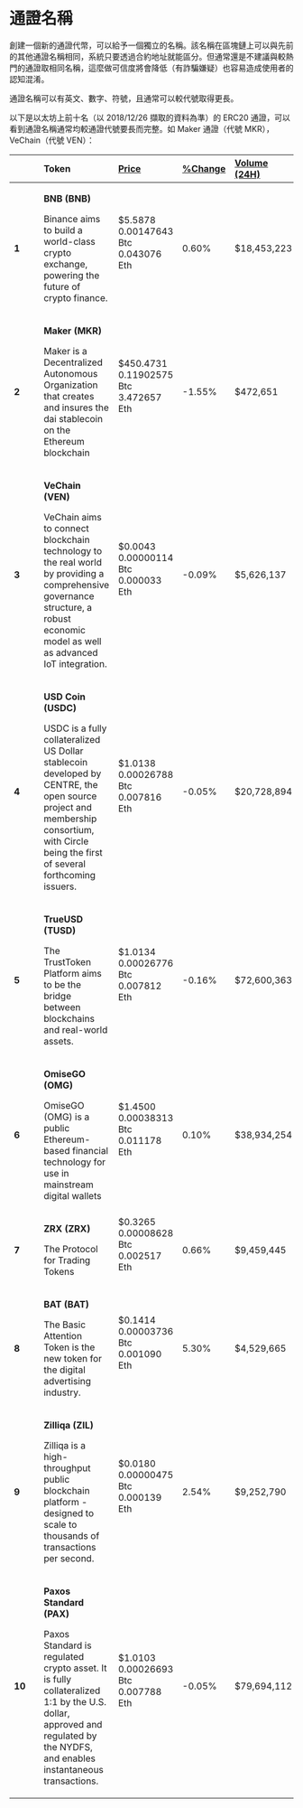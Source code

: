 # 通證名稱

創建一個新的通證代幣，可以給予一個獨立的名稱。該名稱在區塊鏈上可以與先前的其他通證名稱相同，系統只要透過合約地址就能區分。但通常還是不建議與較熱門的通證取相同名稱，這麼做可信度將會降低（有詐騙嫌疑）也容易造成使用者的認知混淆。

通證名稱可以有英文、數字、符號，且通常可以較代號取得更長。

以下是以太坊上前十名（以 2018/12/26 擷取的資料為準）的 ERC20 通證，可以看到通證名稱通常均較通證代號要長而完整。如 Maker 通證（代號 MKR），VeChain（代號 VEN）：



<table>
  <thead>
    <tr>
      <th style="text-align:left">
        <br />
      </th>
      <th style="text-align:left"></th>
      <th style="text-align:left">Token</th>
      <th style="text-align:left"><a href="https://etherscan.io/tokens?sort=price_usd&amp;order=desc">Price</a>
      </th>
      <th style="text-align:left"><a href="https://etherscan.io/tokens?sort=percent_change_24h&amp;order=desc">%Change</a>
      </th>
      <th style="text-align:left"><a href="https://etherscan.io/tokens?sort=24h_volume_usd&amp;order=desc">Volume (24H)</a>
      </th>
      <th style="text-align:left"> <a href="https://etherscan.io/tokens?sort=marketcap&amp;order=asc">Market Cap</a>
      </th>
    </tr>
  </thead>
  <tbody>
    <tr>
      <td style="text-align:left"><b> 1</b>
      </td>
      <td style="text-align:left"><a href="https://etherscan.io/token/0xB8c77482e45F1F44dE1745F52C74426C631bDD52"><img src="https://etherscan.io/token/images/binance_28.png" alt/></a>
      </td>
      <td style="text-align:left">
        <p><b>BNB (BNB)</b>
        </p>
        <p>Binance aims to build a world-class crypto exchange, powering the future
          of crypto finance.</p>
      </td>
      <td style="text-align:left">$5.5878
        <br />0.00147643 Btc
        <br />0.043076 Eth
        <br />
        <br />
      </td>
      <td style="text-align:left">0.60%</td>
      <td style="text-align:left">$18,453,223</td>
      <td style="text-align:left">$730,882,229</td>
    </tr>
    <tr>
      <td style="text-align:left"><b> 2</b>
      </td>
      <td style="text-align:left"><a href="https://etherscan.io/token/0x9f8f72aa9304c8b593d555f12ef6589cc3a579a2"><img src="https://etherscan.io/token/images/mkr-etherscan-35.png" alt/></a>
      </td>
      <td style="text-align:left">
        <p><b>Maker (MKR)</b>
        </p>
        <p>Maker is a Decentralized Autonomous Organization that creates and insures
          the dai stablecoin on the Ethereum blockchain</p>
      </td>
      <td style="text-align:left">$450.4731
        <br />0.11902575 Btc
        <br />3.472657 Eth
        <br />
        <br />
      </td>
      <td style="text-align:left">-1.55%</td>
      <td style="text-align:left">$472,651</td>
      <td style="text-align:left">$328,046,990</td>
    </tr>
    <tr>
      <td style="text-align:left"><b> 3</b>
      </td>
      <td style="text-align:left"><a href="https://etherscan.io/token/0xd850942ef8811f2a866692a623011bde52a462c1"><img src="https://etherscan.io/token/images/vechain_28.png" alt/></a>
      </td>
      <td style="text-align:left">
        <p><b>VeChain (VEN)</b>
        </p>
        <p>VeChain aims to connect blockchain technology to the real world by providing
          a comprehensive governance structure, a robust economic model as well as
          advanced IoT integration.</p>
      </td>
      <td style="text-align:left">$0.0043
        <br />0.00000114 Btc
        <br />0.000033 Eth
        <br />
        <br />
      </td>
      <td style="text-align:left">-0.09%</td>
      <td style="text-align:left">$5,626,137</td>
      <td style="text-align:left">$238,770,990</td>
    </tr>
    <tr>
      <td style="text-align:left"><b> 4</b>
      </td>
      <td style="text-align:left"><a href="https://etherscan.io/token/0xa0b86991c6218b36c1d19d4a2e9eb0ce3606eb48"><img src="https://etherscan.io/token/images/centre-usdc_28.png" alt/></a>
      </td>
      <td style="text-align:left">
        <p><b>USD Coin (USDC)</b>
        </p>
        <p>USDC is a fully collateralized US Dollar stablecoin developed by CENTRE,
          the open source project and membership consortium, with Circle being the
          first of several forthcoming issuers.</p>
      </td>
      <td style="text-align:left">$1.0138
        <br />0.00026788 Btc
        <br />0.007816 Eth
        <br />
        <br />
      </td>
      <td style="text-align:left">-0.05%</td>
      <td style="text-align:left">$20,728,894</td>
      <td style="text-align:left">$230,773,062</td>
    </tr>
    <tr>
      <td style="text-align:left"><b> 5</b>
      </td>
      <td style="text-align:left"><a href="https://etherscan.io/token/0x8dd5fbce2f6a956c3022ba3663759011dd51e73e"><img src="https://etherscan.io/token/images/trueusd_28.png" alt/></a>
      </td>
      <td style="text-align:left">
        <p><b>TrueUSD (TUSD)</b>
        </p>
        <p>The TrustToken Platform aims to be the bridge between blockchains and
          real-world assets.</p>
      </td>
      <td style="text-align:left">$1.0134
        <br />0.00026776 Btc
        <br />0.007812 Eth
        <br />
        <br />
      </td>
      <td style="text-align:left">-0.16%</td>
      <td style="text-align:left">$72,600,363</td>
      <td style="text-align:left">$209,072,413</td>
    </tr>
    <tr>
      <td style="text-align:left"><b> 6</b>
      </td>
      <td style="text-align:left"><a href="https://etherscan.io/token/0xd26114cd6EE289AccF82350c8d8487fedB8A0C07"><img src="https://etherscan.io/token/images/omise.png" alt/></a>
      </td>
      <td style="text-align:left">
        <p><b>OmiseGO (OMG)</b>
        </p>
        <p>OmiseGO (OMG) is a public Ethereum-based financial technology for use
          in mainstream digital wallets</p>
      </td>
      <td style="text-align:left">$1.4500
        <br />0.00038313 Btc
        <br />0.011178 Eth
        <br />
        <br />
      </td>
      <td style="text-align:left">0.10%</td>
      <td style="text-align:left">$38,934,254</td>
      <td style="text-align:left">$203,359,464</td>
    </tr>
    <tr>
      <td style="text-align:left"><b> 7</b>
      </td>
      <td style="text-align:left"><a href="https://etherscan.io/token/0xe41d2489571d322189246dafa5ebde1f4699f498"><img src="https://etherscan.io/token/images/0xtoken_28.png" alt/></a>
      </td>
      <td style="text-align:left">
        <p><b>ZRX (ZRX)</b>
        </p>
        <p>The Protocol for Trading Tokens</p>
      </td>
      <td style="text-align:left">$0.3265
        <br />0.00008628 Btc
        <br />0.002517 Eth
        <br />
        <br />
      </td>
      <td style="text-align:left">0.66%</td>
      <td style="text-align:left">$9,459,445</td>
      <td style="text-align:left">$180,333,668</td>
    </tr>
    <tr>
      <td style="text-align:left"><b> 8</b>
      </td>
      <td style="text-align:left"><a href="https://etherscan.io/token/0x0d8775f648430679a709e98d2b0cb6250d2887ef"><img src="https://etherscan.io/token/images/bat.png" alt/></a>
      </td>
      <td style="text-align:left">
        <p><b>BAT (BAT)</b>
        </p>
        <p>The Basic Attention Token is the new token for the digital advertising
          industry.</p>
      </td>
      <td style="text-align:left">$0.1414
        <br />0.00003736 Btc
        <br />0.001090 Eth
        <br />
        <br />
      </td>
      <td style="text-align:left">5.30%</td>
      <td style="text-align:left">$4,529,665</td>
      <td style="text-align:left">$172,710,635</td>
    </tr>
    <tr>
      <td style="text-align:left"><b> 9</b>
      </td>
      <td style="text-align:left"><a href="https://etherscan.io/token/0x05f4a42e251f2d52b8ed15e9fedaacfcef1fad27"><img src="https://etherscan.io/token/images/zilliqa_28.png" alt/></a>
      </td>
      <td style="text-align:left">
        <p><b>Zilliqa (ZIL)</b>
        </p>
        <p>Zilliqa is a high-throughput public blockchain platform - designed to
          scale to thousands &#x200B;of transactions per second.</p>
      </td>
      <td style="text-align:left">$0.0180
        <br />0.00000475 Btc
        <br />0.000139 Eth
        <br />
        <br />
      </td>
      <td style="text-align:left">2.54%</td>
      <td style="text-align:left">$9,252,790</td>
      <td style="text-align:left">$167,054,785</td>
    </tr>
    <tr>
      <td style="text-align:left"><b> 10</b>
      </td>
      <td style="text-align:left"><a href="https://etherscan.io/token/0x8e870d67f660d95d5be530380d0ec0bd388289e1"><img src="https://etherscan.io/token/images/paxos_28_2.png" alt/></a>
      </td>
      <td style="text-align:left">
        <p><b>Paxos Standard (PAX)</b>
        </p>
        <p>Paxos Standard is regulated crypto asset. It is fully collateralized 1:1
          by the U.S. dollar, approved and regulated by the NYDFS, and enables instantaneous
          transactions.</p>
      </td>
      <td style="text-align:left">$1.0103
        <br />0.00026693 Btc
        <br />0.007788 Eth
        <br />
        <br />
      </td>
      <td style="text-align:left">-0.05%</td>
      <td style="text-align:left">$79,694,112</td>
      <td style="text-align:left">$157,224,095</td>
    </tr>
  </tbody>
</table>